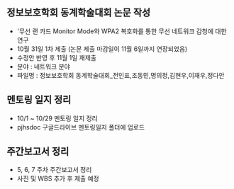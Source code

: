 ## 정보보호학회 동계학술대회 논문 작성
 * '무선 랜 카드 Monitor Mode와 WPA2 복호화를 통한 무선 네트워크 감청에 대한 연구
 * 10월 31일 1차 제출 (논문 제출 마감일이 11월 6일까지 연장되었음)
 * 수정안 반영 후 11월 1일 재제출
 * 분야 : 네트워크 분야
 * 파일명 : 정보보호학회 동계학술대회_전인표,조동민,명의정,김현우,이재우,정다안

## 멘토링 일지 정리
 * 10/1 ~ 10/29 멘토링 일지 정리
 * pjhsdoc 구글드라이브 멘토링일지 폴더에 업로드

## 주간보고서 정리
 * 5, 6, 7 주차 주간보고서 정리
 * 사진 및 WBS 추가 후 제출 예정 